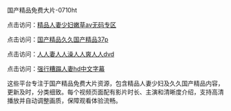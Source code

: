 国产精品免费大片-0710ht

点击访问：<a href="https://heiliaoow5kzm.pages.dev">精品人妻少妇嫩草av无码专区</a>

点击访问：<a href="https://heiliao2dmwwy.pages.dev">国产精品久久国产精品37p</a>

点击访问：<a href="https://heiliaoll4qsx.pages.dev">人人妻人人澡人人爽人人dvd</a>

点击访问：<a href="https://heiliaoe8ajia.pages.dev">强行糟蹋人妻hd中文字幕</a>

这些平台专注于国产精品免费大片资源，包含精品人妻少妇及久久国产精品内容，更新及时，分类细致。每个视频页面配有影片时长、主演和清晰度介绍，支持高清播放并自动调整画质，保障观看体验流畅。

<span style="display:none;">[Canonical link](）</span>
